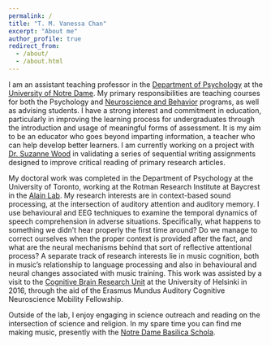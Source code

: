 ```yaml
---
permalink: /
title: "T. M. Vanessa Chan"
excerpt: "About me"
author_profile: true
redirect_from: 
  - /about/
  - /about.html
---
```


I am an assistant teaching professor in the [Department of Psychology](https://psychology.nd.edu/faculty/tsz-man-vanessa-chan/) at the [University of Notre Dame](https://www.nd.edu/). My primary responsibilities are teaching courses for both the Psychology and [Neuroscience and Behavior](https://neuroscienceandbehavior.nd.edu/) programs, as well as advising students. I have a strong interest and commitment in education, particularly in improving the learning process for undergraduates through the introduction and usage of meaningful forms of assessment. It is my aim to be an educator who goes beyond imparting information, a teacher who can help develop better learners. I am currently working on a project with [Dr. Suzanne Wood](http://www.suzannewoodphd.com/) in validating a series of sequential writing assignments designed to improve critical reading of primary research articles.

My doctoral work was completed in the Department of Psychology at the University of Toronto, working at the Rotman Research Institute at Baycrest in the [Alain Lab](https://www.rotman-baycrest.on.ca/sp/index.php/alain-lab/). My research interests are in context-based sound processing, at the intersection of auditory attention and auditory memory. I use behavioural and EEG techniques to examine the temporal dynamics of speech comprehension in adverse situations. Specifically, what happens to something we didn’t hear properly the first time around? Do we manage to correct ourselves when the proper context is provided after the fact, and what are the neural mechanisms behind that sort of reflective attentional process? A separate track of research interests lie in music cognition, both in music’s relationship to language processing and also in behavioural and neural changes associated with music training. This work was assisted by a visit to the [Cognitive Brain Research Unit](https://www.helsinki.fi/en/researchgroups/cognitive-brain-research-unit) at the University of Helsinki in 2016, through the aid of the Erasmus Mundus Auditory Cognitive Neuroscience Mobility Fellowship. 

Outside of the lab, I enjoy engaging in science outreach and reading on the intersection of science and religion. In my spare time you can find me making music, presently with the [Notre Dame Basilica Schola](https://basilicaschola.nd.edu/).
